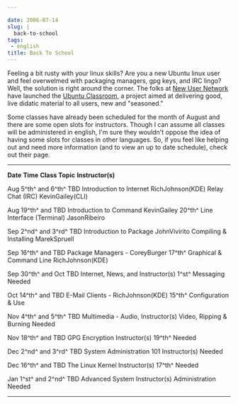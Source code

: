 ```yaml
---

date: 2006-07-14
slug: |
  back-to-school
tags:
 - english
title: Back To School
---
```


Feeling a bit rusty with your linux skills? Are you a new Ubuntu linux
user and feel overwelmed with packaging managers, gpg keys, and IRC
lingo? Well, the solution is right around the corner. The folks at [New
User Network](https://wiki.ubuntu.com/NewUserNetwork) have launched the
[Ubuntu Classroom](https://wiki.ubuntu.com/Classroom), a project aimed
at delivering good, live didatic material to all users, new and
"seasoned."

Some classes have already been scheduled for the month of August and
there are some open slots for instructors. Though I can assume all
classes will be administered in english, I'm sure they wouldn't oppose
the idea of having some slots for classes in other languages. So, if you
feel like helping out and need more information (and to view an up to
date schedule), check out their page.

  -------------------- ---------- ------------------------- -------------------
  **Date**             **Time**   **Class Topic**           **Instructor(s)**

  Aug 5^th^ and 6^th^  TBD        Introduction to Internet  RichJohnson(KDE)
                                  Relay Chat (IRC)          KevinGailey(CLI)

  Aug 19^th^ and       TBD        Introduction to Command   KevinGailey
  20^th^                          Line Interface (Terminal) JasonRibeiro

  Sep 2^nd^ and 3^rd^  TBD        Introduction to Package   JohnVivirito
                                  Compiling & Installing    MarekSpruell

  Sep 16^th^ and       TBD        Package Managers -        CoreyBurger
  17^th^                          Graphical & Command Line  RichJohnson(KDE)

  Sep 30^th^ and Oct   TBD        Internet, News, and       Instructor(s)
  1^st^                           Messaging                 Needed

  Oct 14^th^ and       TBD        E-Mail Clients -          RichJohnson(KDE)
  15^th^                          Configuration & Use       

  Nov 4^th^ and 5^th^  TBD        Multimedia - Audio,       Instructor(s)
                                  Video, Ripping & Burning  Needed

  Nov 18^th^ and       TBD        GPG Encryption            Instructor(s)
  19^th^                                                    Needed

  Dec 2^nd^ and 3^rd^  TBD        System Administration 101 Instructor(s)
                                                            Needed

  Dec 16^th^ and       TBD        The Linux Kernel          Instructor(s)
  17^th^                                                    Needed

  Jan 1^st^ and 2^nd^  TBD        Advanced System           Instructor(s)
                                  Administration            Needed
  -------------------- ---------- ------------------------- -------------------
